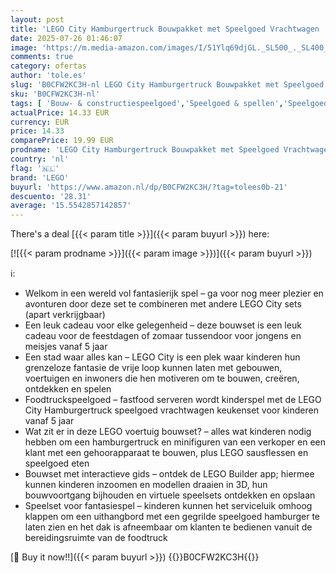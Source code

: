 ```yaml
---
layout: post
title: 'LEGO City Hamburgertruck Bouwpakket met Speelgoed Vrachtwagen  Eten en Keuken  plus Minifiguur van een Verkoper en Accessoires  Leuk Cadeau voor Kinderen vanaf 5 Jaar  Jongens en Meisjes 60404'
date: 2025-07-26 01:46:07
image: 'https://m.media-amazon.com/images/I/51Ylq69djGL._SL500_._SL400_.jpg'
comments: true
category: ofertas
author: 'tole.es'
slug: 'B0CFW2KC3H-nl LEGO City Hamburgertruck Bouwpakket met Speelgoed...'
sku: 'B0CFW2KC3H-nl'
tags: [ 'Bouw- & constructiespeelgoed','Speelgoed & spellen','Speelgoedbouwsets','lego','🇳🇱', ]
actualPrice: 14.33 EUR
currency: EUR
price: 14.33
comparePrice: 19.99 EUR
prodname: 'LEGO City Hamburgertruck Bouwpakket met Speelgoed Vrachtwagen  Eten en Keuken  plus Minifiguur van een Verkoper en Accessoires  Leuk Cadeau voor Kinderen vanaf 5 Jaar  Jongens en Meisjes 60404'
country: 'nl'
flag: '🇳🇱'
brand: 'LEGO'
buyurl: 'https://www.amazon.nl/dp/B0CFW2KC3H/?tag=tolees0b-21'
descuento: '28.31'
average: '15.5542857142857'
---
```


There's a deal [{{< param title >}}]({{< param buyurl >}})  here:

[![{{< param prodname >}}]({{< param image >}})]({{< param buyurl >}})

ℹ️:

- Welkom in een wereld vol fantasierijk spel – ga voor nog meer plezier en avonturen door deze set te combineren met andere LEGO City sets (apart verkrijgbaar)
- Een leuk cadeau voor elke gelegenheid – deze bouwset is een leuk cadeau voor de feestdagen of zomaar tussendoor voor jongens en meisjes vanaf 5 jaar
- Een stad waar alles kan – LEGO City is een plek waar kinderen hun grenzeloze fantasie de vrije loop kunnen laten met gebouwen, voertuigen en inwoners die hen motiveren om te bouwen, creëren, ontdekken en spelen
- Foodtruckspeelgoed – fastfood serveren wordt kinderspel met de LEGO City Hamburgertruck speelgoed vrachtwagen keukenset voor kinderen vanaf 5 jaar
- Wat zit er in deze LEGO voertuig bouwset? – alles wat kinderen nodig hebben om een hamburgertruck en minifiguren van een verkoper en een klant met een gehoorapparaat te bouwen, plus LEGO sausflessen en speelgoed eten
- Bouwset met interactieve gids – ontdek de LEGO Builder app; hiermee kunnen kinderen inzoomen en modellen draaien in 3D, hun bouwvoortgang bijhouden en virtuele speelsets ontdekken en opslaan
- Speelset voor fantasiespel – kinderen kunnen het serviceluik omhoog klappen om een uithangbord met een gegrilde speelgoed hamburger te laten zien en het dak is afneembaar om klanten te bedienen vanuit de bereidingsruimte van de foodtruck

[🛒 Buy it now!!]({{< param buyurl >}})
{{<world>}}B0CFW2KC3H{{</world>}}
